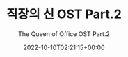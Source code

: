 ---
title: "직장의 신 OST Part.2"
subtitle: "The Queen of Office OST Part.2"
description: "OST"
icon: "library_music"
weight: 5400000000
date: 2022-10-10T02:21:15+00:00
lastmod: 2022-10-10T02:21:15+00:00
draft: false
images: []
---